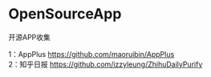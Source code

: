 # OpenSourceApp
开源APP收集

1：AppPlus
https://github.com/maoruibin/AppPlus  
2：知乎日报
https://github.com/izzyleung/ZhihuDailyPurify
